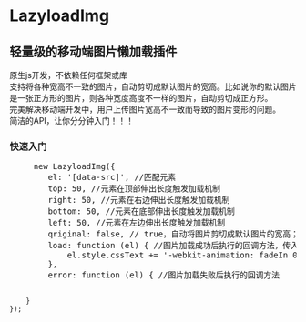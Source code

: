 # LazyloadImg

<h2>轻量级的移动端图片懒加载插件</h2>
原生js开发，不依赖任何框架或库<br>
支持将各种宽高不一致的图片，自动剪切成默认图片的宽高。比如说你的默认图片是一张正方形的图片，则各种宽度高度不一样的图片，自动剪切成正方形。<br>
完美解决移动端开发中，用户上传图片宽高不一致而导致的图片变形的问题。<br>
简洁的API，让你分分钟入门！！！

<h3>快速入门</h3>
<pre>
     new LazyloadImg({
        el: '[data-src]', //匹配元素
        top: 50, //元素在顶部伸出长度触发加载机制
        right: 50, //元素在右边伸出长度触发加载机制
        bottom: 50, //元素在底部伸出长度触发加载机制
        left: 50, //元素在左边伸出长度触发加载机制
        qriginal: false, // true，自动将图片剪切成默认图片的宽高；false显示图片真实宽高
        load: function (el) { //图片加载成功后执行的回调方法，传入一个参数
            el.style.cssText += '-webkit-animation: fadeIn 01s ease 0.2s 1 both;animation: fadeIn 1s ease 0.2s 1 both;';
        },
        error: function (el) { //图片加载失败后执行的回调方法

        }
    });
</pre>
